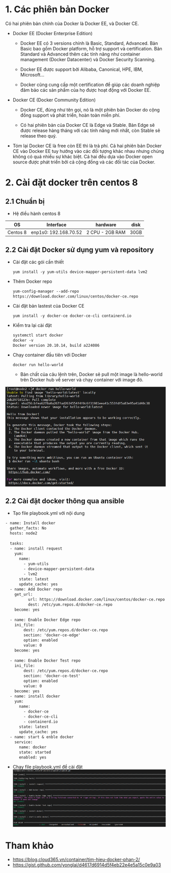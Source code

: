 # 1. Các phiên bản Docker

 Có hai phiên bản chính của Docker là Docker EE, và Docker CE.

- Docker EE (Docker Enterprise Edition)
  - Docker EE có 3 versions chính là Basic, Standard, Advanced. Bản Basic bao gồm Docker platform, hỗ trợ support và certification. Bản Standard và Advanced thêm các tính năng như container management (Docker Datacenter) và Docker Security Scanning.

  - Docker EE được support bởi Alibaba, Canonical, HPE, IBM, Microsoft…

  - Docker cũng cung cấp một certification để giúp các doanh nghiệp đảm bảo các sản phẩm của họ được hoạt động với Docker EE.

- Docker CE (Docker Community Edition)
  - Docker CE, đúng như tên gọi, nó là một phiên bản Docker do cộng đồng support và phát triển, hoàn toàn miễn phí.

  - Có hai phiên bản của Docker CE là Edge và Stable. Bản Edge sẽ được release hàng tháng với các tính năng mới nhất, còn Stable sẽ release theo quý.

- Tóm lại Docker CE là free còn EE thì là trả phí. Cả hai phiên bản Docker CE vào Docker EE tuy hướng vào các đối tượng khác nhau nhưng chúng không có quá nhiều sự khác biệt. Cả hai đều dựa vào Docker open source được phát triển bởi cả cộng đồng và các đối tác của Docker.

# 2. Cài đặt docker trên centos 8 
## 2.1 Chuẩn bị 

- Hệ điều hành centos 8

OS | Interface | hardware | disk 
---|---|---|---
Centos 8 | enp1s0: 192.168.70.52 | 2 CPU - 2GB RAM	| 30GB

## 2.2 Cài đặt Docker sử dụng yum và repository

- Cài đặt các gói cần thiết
 
      yum install -y yum-utils device-mapper-persistent-data lvm2

- Thêm Docker repo

      yum-config-manager --add-repo https://download.docker.com/linux/centos/docker-ce.repo

- Cài đặt bản lastest của Docker CE  

      yum install -y docker-ce docker-ce-cli containerd.io

- Kiểm tra lại cài đặt
  
      systemctl start docker
      docker -v
      Docker version 20.10.14, build a224086
- Chạy container đầu tiên với Docker

      docker run hello-world

  - Bản chất của câu lệnh trên, Docker sẽ pull một image là hello-world trên Docker hub về server và chạy container với image đó.    

 ![image](image/Screenshot_3.png)


## 2.2 Cài đặt docker thông qua ansible
- Tạo file playbook.yml với nội dung 
```
- name: Install docker
  gather_facts: No
  hosts: node2

  tasks:
  - name: install request
    yum:
      name:
        - yum-utils
        - device-mapper-persistent-data
        - lvm2
      state: latest
      update_cache: yes
  - name: Add Docker repo
    get_url:
          url: https://download.docker.com/linux/centos/docker-ce.repo
          dest: /etc/yum.repos.d/docker-ce.repo
    become: yes

  - name: Enable Docker Edge repo
    ini_file:
        dest: /etc/yum.repos.d/docker-ce.repo
        section: 'docker-ce-edge'
        option: enabled
        value: 0
    become: yes

  - name: Enable Docker Test repo
    ini_file:
        dest: /etc/yum.repos.d/docker-ce.repo
        section: 'docker-ce-test'
        option: enabled
        value: 0
    become: yes
  - name: install docker
    yum:
      name:
        - docker-ce
        - docker-ce-cli
        - containerd.io
      state: latest
      update_cache: yes
  - name: start & enble docker
    service:
      name: docker
      state: started
      enabled: yes
```

- Chạy file playbook.yml để cài đặt
 ![image](image/Screenshot_5.png)


# Tham khảo

- https://blog.cloud365.vn/container/tim-hieu-docker-phan-2/
- https://gist.github.com/yonglai/d4617d6914d5f4eb22e4e5a15c0e9a03